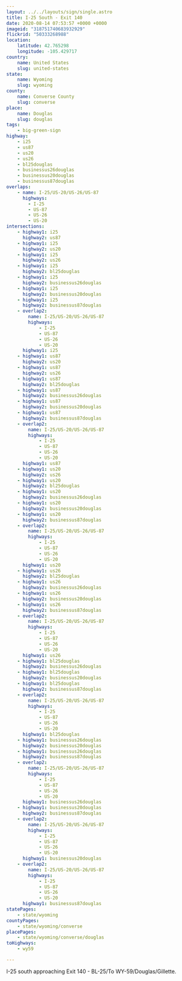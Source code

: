 ```yaml
---
layout: ../../layouts/sign/single.astro
title: I-25 South - Exit 140
date: 2020-08-14 07:53:57 +0000 +0000
imageid: "318751740683932929"
flickrid: "50333268988"
location:
    latitude: 42.765298
    longitude: -105.429717
country:
    name: United States
    slug: united-states
state:
    name: Wyoming
    slug: wyoming
county:
    name: Converse County
    slug: converse
place:
    name: Douglas
    slug: douglas
tags:
    - big-green-sign
highway:
    - i25
    - us87
    - us20
    - us26
    - bl25douglas
    - businessus26douglas
    - businessus20douglas
    - businessus87douglas
overlaps:
    - name: I-25/US-20/US-26/US-87
      highways:
        - I-25
        - US-87
        - US-26
        - US-20
intersections:
    - highway1: i25
      highway2: us87
    - highway1: i25
      highway2: us20
    - highway1: i25
      highway2: us26
    - highway1: i25
      highway2: bl25douglas
    - highway1: i25
      highway2: businessus26douglas
    - highway1: i25
      highway2: businessus20douglas
    - highway1: i25
      highway2: businessus87douglas
    - overlap2:
        name: I-25/US-20/US-26/US-87
        highways:
            - I-25
            - US-87
            - US-26
            - US-20
      highway1: i25
    - highway1: us87
      highway2: us20
    - highway1: us87
      highway2: us26
    - highway1: us87
      highway2: bl25douglas
    - highway1: us87
      highway2: businessus26douglas
    - highway1: us87
      highway2: businessus20douglas
    - highway1: us87
      highway2: businessus87douglas
    - overlap2:
        name: I-25/US-20/US-26/US-87
        highways:
            - I-25
            - US-87
            - US-26
            - US-20
      highway1: us87
    - highway1: us20
      highway2: us26
    - highway1: us20
      highway2: bl25douglas
    - highway1: us20
      highway2: businessus26douglas
    - highway1: us20
      highway2: businessus20douglas
    - highway1: us20
      highway2: businessus87douglas
    - overlap2:
        name: I-25/US-20/US-26/US-87
        highways:
            - I-25
            - US-87
            - US-26
            - US-20
      highway1: us20
    - highway1: us26
      highway2: bl25douglas
    - highway1: us26
      highway2: businessus26douglas
    - highway1: us26
      highway2: businessus20douglas
    - highway1: us26
      highway2: businessus87douglas
    - overlap2:
        name: I-25/US-20/US-26/US-87
        highways:
            - I-25
            - US-87
            - US-26
            - US-20
      highway1: us26
    - highway1: bl25douglas
      highway2: businessus26douglas
    - highway1: bl25douglas
      highway2: businessus20douglas
    - highway1: bl25douglas
      highway2: businessus87douglas
    - overlap2:
        name: I-25/US-20/US-26/US-87
        highways:
            - I-25
            - US-87
            - US-26
            - US-20
      highway1: bl25douglas
    - highway1: businessus26douglas
      highway2: businessus20douglas
    - highway1: businessus26douglas
      highway2: businessus87douglas
    - overlap2:
        name: I-25/US-20/US-26/US-87
        highways:
            - I-25
            - US-87
            - US-26
            - US-20
      highway1: businessus26douglas
    - highway1: businessus20douglas
      highway2: businessus87douglas
    - overlap2:
        name: I-25/US-20/US-26/US-87
        highways:
            - I-25
            - US-87
            - US-26
            - US-20
      highway1: businessus20douglas
    - overlap2:
        name: I-25/US-20/US-26/US-87
        highways:
            - I-25
            - US-87
            - US-26
            - US-20
      highway1: businessus87douglas
statePages:
    - state/wyoming
countyPages:
    - state/wyoming/converse
placePages:
    - state/wyoming/converse/douglas
toHighways:
    - wy59

---
```

I-25 south approaching Exit 140 - BL-25/To WY-59/Douglas/Gillette.